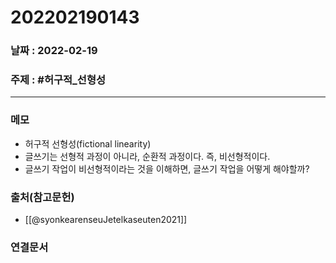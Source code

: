 # 202202190143
### 날짜 : 2022-02-19 

### 주제 : #허구적_선형성




---
### 메모
- 허구적 선형성(fictional linearity)
- 글쓰기는 선형적 과정이 아니라, 순환적 과정이다. 즉, 비선형적이다.
- 글쓰기 작업이 비선형적이라는 것을 이해하면, 글쓰기 작업을 어떻게 해야할까?

### 출처(참고문헌)
- [[@syonkearenseuJetelkaseuten2021]]

### 연결문서